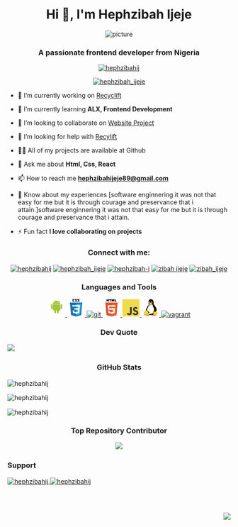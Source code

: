 <h1 align="center">Hi 👋, I'm Hephzibah Ijeje</h1>


<p align="center"><img src="https://avatars.githubusercontent.com/u/128981877?v=4" alt="picture">

<h3 align="center">A passionate frontend developer from Nigeria</h3>

<p align="center"> <a href="https://github.com/ryo-ma/github-profile-trophy"><img src="https://github-profile-trophy.vercel.app/?username=hephzibahij" alt="hephzibahij" /></a> </p>

<p align="center"> <a href="https://twitter.com/hephzibah_ijeje" target="blank"><img src="https://img.shields.io/twitter/follow/hephzibah_ijeje?logo=twitter&style=for-the-badge" alt="hephzibah_ijeje" /></a> </p>

- 🔭 I’m currently working on [Recyclift](https://github.com/hephzibahij/recyclift-web)

- 🌱 I’m currently learning **ALX, Frontend Development**

- 👯 I’m looking to collaborate on [Website Project](https://github.com/hephzibahij/recyclift-web)

- 🤝 I’m looking for help with [Recylift](https://github.com/hephzibahij/recyclift-web)

- 👨‍💻 All of my projects are available at Github

- 💬 Ask me about **Html, Css, React**

- 📫 How to reach me **hephzibahijeje89@gmail.com**

- 📄 Know about my experiences [software enginnering it was not that easy for me but it is through courage and preservance that i attain.]software enginnering it was not that easy for me but it is through courage and preservance that i attain.

- ⚡ Fun fact **I love collaborating on projects**

<h3 align="center">Connect with me:</h3>
<p align="center">
<a href="https://codepen.io/hephzibahij" target="blank"><img align="center" src="https://raw.githubusercontent.com/rahuldkjain/github-profile-readme-generator/master/src/images/icons/Social/codepen.svg" alt="hephzibahij" height="30" width="40" /></a>
<a href="https://twitter.com/hephzibah_ijeje" target="blank"><img align="center" src="https://raw.githubusercontent.com/rahuldkjain/github-profile-readme-generator/master/src/images/icons/Social/twitter.svg" alt="hephzibah_ijeje" height="30" width="40" /></a>
<a href="https://linkedin.com/in/hephzibah-i" target="blank"><img align="center" src="https://raw.githubusercontent.com/rahuldkjain/github-profile-readme-generator/master/src/images/icons/Social/linked-in-alt.svg" alt="hephzibah-i" height="30" width="40" /></a>
<a href="https://fb.com/zibah ijeje" target="blank"><img align="center" src="https://raw.githubusercontent.com/rahuldkjain/github-profile-readme-generator/master/src/images/icons/Social/facebook.svg" alt="zibah ijeje" height="30" width="40" /></a>
<a href="https://instagram.com/zibah_ijeje" target="blank"><img align="center" src="https://raw.githubusercontent.com/rahuldkjain/github-profile-readme-generator/master/src/images/icons/Social/instagram.svg" alt="zibah_ijeje" height="30" width="40" /></a>
</p>

<h3 align="center">Languages and Tools</h3>
<p align="center"> <a href="https://developer.android.com" target="_blank" rel="noreferrer"> <img src="https://raw.githubusercontent.com/devicons/devicon/master/icons/android/android-original-wordmark.svg" alt="android" width="40" height="40"/> </a> <a href="https://www.w3schools.com/css/" target="_blank" rel="noreferrer"> <img src="https://raw.githubusercontent.com/devicons/devicon/master/icons/css3/css3-original-wordmark.svg" alt="css3" width="40" height="40"/> </a> <a href="https://git-scm.com/" target="_blank" rel="noreferrer"> <img src="https://www.vectorlogo.zone/logos/git-scm/git-scm-icon.svg" alt="git" width="40" height="40"/> </a> <a href="https://www.w3.org/html/" target="_blank" rel="noreferrer"> <img src="https://raw.githubusercontent.com/devicons/devicon/master/icons/html5/html5-original-wordmark.svg" alt="html5" width="40" height="40"/> </a> <a href="https://developer.mozilla.org/en-US/docs/Web/JavaScript" target="_blank" rel="noreferrer"> <img src="https://raw.githubusercontent.com/devicons/devicon/master/icons/javascript/javascript-original.svg" alt="javascript" width="40" height="40"/> </a> <a href="https://www.linux.org/" target="_blank" rel="noreferrer"> <img src="https://raw.githubusercontent.com/devicons/devicon/master/icons/linux/linux-original.svg" alt="linux" width="40" height="40"/> </a> <a href="https://www.vagrantup.com/" target="_blank" rel="noreferrer"> <img src="https://www.vectorlogo.zone/logos/vagrantup/vagrantup-icon.svg" alt="vagrant" width="40" height="40"/> </a> </p>

<h3 align="center">Dev Quote</h3>
<p align="left"><img src="https://quotes-github-readme.vercel.app/api?type=horizontal&theme=radical">

<h3 align="center">GitHub Stats</h3>
<p><img align="center" src="https://github-readme-stats.vercel.app/api?username=hephzibahij&theme=dark&hide_border=false&include_all_commits=false&count_private=false" alt="hephzibahij" /></p>

<p><img align="center" src="https://github-readme-streak-stats.herokuapp.com/?user=hephzibahij&theme=dark&hide_border=false" alt="hephzibahij" /></p>

<p><img align="center" src="https://github-readme-stats.vercel.app/api/top-langs/?username=hephzibahij&theme=dark&hide_border=false&include_all_commits=false&count_private=false&layout=compact" alt="hephzibahij" /></p>

<h3 align="center">Top Repository Contributor</h3>
<p align="center"><img src="https://github-contributor-stats.vercel.app/api?username=hephzibahij&limit=5&theme=dark&combine_all_yearly_contributions=true">



<h3 align="left">Support</h3>
<p><a href="https://www.buymeacoffee.com/hephzibahij"> <img align="center" src="https://cdn.buymeacoffee.com/buttons/v2/default-yellow.png" height="50" width="210" alt="hephzibahij" /></a><a href="https://ko-fi.com/hephzibahij"> <img align="center" src="https://cdn.ko-fi.com/cdn/kofi3.png?v=3" height="50" width="210" alt="hephzibahij" /></a></p><br><br>

<p align="right"><img src=https://visitcount.itsvg.in/api?id=hephzibahij&icon=0&color=0"">
